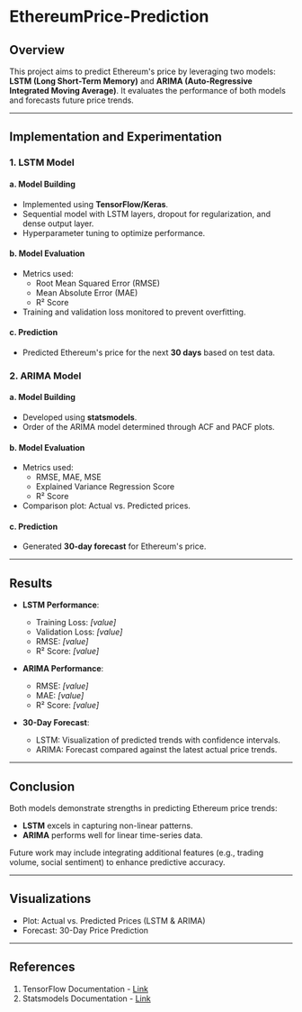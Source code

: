 # EthereumPrice-Prediction

## Overview
This project aims to predict Ethereum's price by leveraging two models: **LSTM (Long Short-Term Memory)** and **ARIMA (Auto-Regressive Integrated Moving Average)**. It evaluates the performance of both models and forecasts future price trends.

---

## Implementation and Experimentation

### 1. LSTM Model
#### a. Model Building
- Implemented using **TensorFlow/Keras**.
- Sequential model with LSTM layers, dropout for regularization, and dense output layer.
- Hyperparameter tuning to optimize performance.

#### b. Model Evaluation
- Metrics used:
  - Root Mean Squared Error (RMSE)
  - Mean Absolute Error (MAE)
  - R² Score
- Training and validation loss monitored to prevent overfitting.

#### c. Prediction
- Predicted Ethereum's price for the next **30 days** based on test data.

### 2. ARIMA Model
#### a. Model Building
- Developed using **statsmodels**.
- Order of the ARIMA model determined through ACF and PACF plots.

#### b. Model Evaluation
- Metrics used:
  - RMSE, MAE, MSE
  - Explained Variance Regression Score
  - R² Score
- Comparison plot: Actual vs. Predicted prices.

#### c. Prediction
- Generated **30-day forecast** for Ethereum's price.

---

## Results
- **LSTM Performance**:
  - Training Loss: _[value]_
  - Validation Loss: _[value]_
  - RMSE: _[value]_
  - R² Score: _[value]_

- **ARIMA Performance**:
  - RMSE: _[value]_
  - MAE: _[value]_
  - R² Score: _[value]_

- **30-Day Forecast**:
  - LSTM: Visualization of predicted trends with confidence intervals.
  - ARIMA: Forecast compared against the latest actual price trends.

---

## Conclusion
Both models demonstrate strengths in predicting Ethereum price trends:
- **LSTM** excels in capturing non-linear patterns.
- **ARIMA** performs well for linear time-series data.

Future work may include integrating additional features (e.g., trading volume, social sentiment) to enhance predictive accuracy.

---

## Visualizations
- Plot: Actual vs. Predicted Prices (LSTM & ARIMA)
- Forecast: 30-Day Price Prediction

---

## References
1. TensorFlow Documentation - [Link](https://www.tensorflow.org/)
2. Statsmodels Documentation - [Link](https://www.statsmodels.org/)
